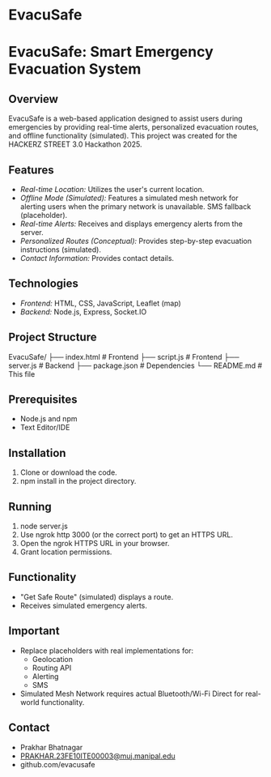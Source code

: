 # EvacuSafe
# EvacuSafe: Smart Emergency Evacuation System

## Overview

EvacuSafe is a web-based application designed to assist users during emergencies by providing real-time alerts, personalized evacuation routes, and offline functionality (simulated).  This project was created for the HACKERZ STREET 3.0 Hackathon 2025.

## Features

*   *Real-time Location:* Utilizes the user's current location.
*   *Offline Mode (Simulated):*  Features a simulated mesh network for alerting users when the primary network is unavailable. SMS fallback (placeholder).
*   *Real-time Alerts:* Receives and displays emergency alerts from the server.
*   *Personalized Routes (Conceptual):* Provides step-by-step evacuation instructions (simulated).
*   *Contact Information:* Provides contact details.

## Technologies

*   *Frontend:* HTML, CSS, JavaScript, Leaflet (map)
*   *Backend:* Node.js, Express, Socket.IO

## Project Structure


EvacuSafe/
├── index.html # Frontend
├── script.js # Frontend
├── server.js # Backend
├── package.json # Dependencies
└── README.md # This file

## Prerequisites

*   Node.js and npm
*   Text Editor/IDE

## Installation

1.  Clone or download the code.
2.  npm install in the project directory.

## Running

1.  node server.js
2.  Use ngrok http 3000 (or the correct port) to get an HTTPS URL.
3.  Open the ngrok HTTPS URL in your browser.
4.  Grant location permissions.

## Functionality

*   "Get Safe Route" (simulated) displays a route.
*   Receives simulated emergency alerts.

## Important

*   Replace placeholders with real implementations for:
    *   Geolocation
    *   Routing API
    *   Alerting
    *   SMS
*   Simulated Mesh Network requires actual Bluetooth/Wi-Fi Direct for real-world functionality.

## Contact

*   Prakhar Bhatnagar
*   PRAKHAR.23FE10ITE00003@muj.manipal.edu
*   github.com/evacusafe

